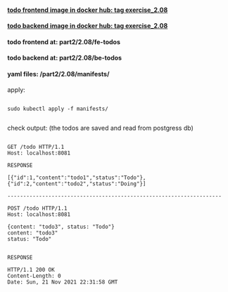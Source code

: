#### [todo frontend image in docker hub: tag exercise_2.08](https://hub.docker.com/r/lnsth/todo-app-fe)

#### [todo backend image in docker hub: tag exercise_2.08](https://hub.docker.com/r/lnsth/todo-app-be)

#### todo frontend at: part2/2.08/fe-todos

#### todo backend at: part2/2.08/be-todos


#### yaml files: /part2/2.08/manifests/




apply:

```

sudo kubectl apply -f manifests/


```



check output: (the todos are saved and read from postgress db)
```
 
GET /todo HTTP/1.1
Host: localhost:8081

RESPONSE

[{"id":1,"content":"todo1","status":"Todo"},{"id":2,"content":"todo2","status":"Doing"}]

--------------------------------------------------------------------

POST /todo HTTP/1.1
Host: localhost:8081

{content: "todo3", status: "Todo"}
content: "todo3"
status: "Todo"


RESPONSE

HTTP/1.1 200 OK
Content-Length: 0
Date: Sun, 21 Nov 2021 22:31:58 GMT


```